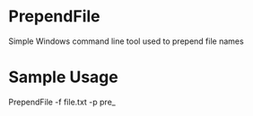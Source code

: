 # PrependFile
Simple Windows command line tool used to prepend file names


# Sample Usage
PrependFile -f file.txt -p pre_
